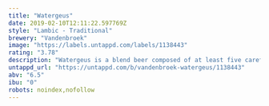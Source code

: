 ```yaml
---
title: "Watergeus"
date: 2019-02-10T12:11:22.597769Z
style: "Lambic - Traditional"
brewery: "Vandenbroek"
image: "https://labels.untappd.com/labels/1138443"
rating: "3.78"
description: "Watergeus is a blend beer composed of at least five careful selected barrels of spontaneous fermented beers which matured for at least two years in our beer cellars. Inspired by the Brussels tradition, this beer is wood-fired in copper kettles and matured in oak barrels. The result is a unique, refreshing, slightly sour and complex beer with tastes of apple, citrus, oak, cellar, soil and ... On our website you will find more information on how this unique beer is made: www.brouwerijvandenbroek.com/watergeus"
untappd_url: "https://untappd.com/b/vandenbroek-watergeus/1138443"
abv: "6.5"
ibu: "0"
robots: noindex,nofollow
---
```

